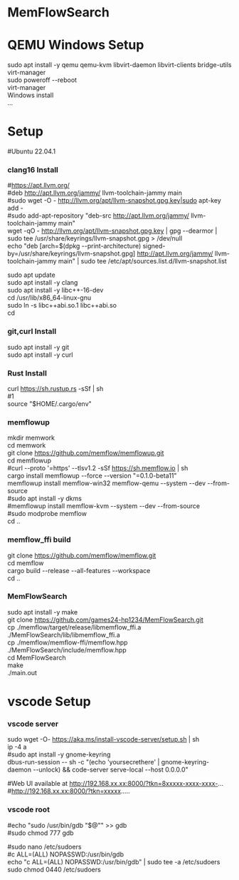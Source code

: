 # MemFlowSearch
# QEMU Windows Setup
sudo apt install -y qemu qemu-kvm libvirt-daemon libvirt-clients bridge-utils virt-manager  
sudo poweroff --reboot  
virt-manager  
Windows install  
...  


# Setup
#Ubuntu 22.04.1

### clang16 Install  
#https://apt.llvm.org/  
#deb http://apt.llvm.org/jammy/ llvm-toolchain-jammy main  
#sudo wget -O - http://llvm.org/apt/llvm-snapshot.gpg.key|sudo apt-key add -  
#sudo add-apt-repository "deb-src http://apt.llvm.org/jammy/ llvm-toolchain-jammy main"  
wget -qO - http://llvm.org/apt/llvm-snapshot.gpg.key | gpg --dearmor | sudo tee /usr/share/keyrings/llvm-snapshot.gpg > /dev/null  
echo "deb [arch=$(dpkg --print-architecture) signed-by=/usr/share/keyrings/llvm-snapshot.gpg] http://apt.llvm.org/jammy/ llvm-toolchain-jammy main" | sudo tee /etc/apt/sources.list.d/llvm-snapshot.list  

sudo apt update  
sudo apt install -y clang  
sudo apt install -y libc++-16-dev  
cd /usr/lib/x86_64-linux-gnu  
sudo ln -s  libc++abi.so.1 libc++abi.so  
cd  

### git,curl Install  
sudo apt install -y git  
sudo apt install -y curl  

### Rust Install    
curl https://sh.rustup.rs -sSf | sh  
#1  
source "$HOME/.cargo/env"  

### memflowup 
mkdir memwork  
cd memwork  
git clone https://github.com/memflow/memflowup.git  
cd memflowup  
#curl --proto '=https' --tlsv1.2 -sSf https://sh.memflow.io | sh  
cargo install memflowup --force --version "=0.1.0-beta11"  
memflowup install memflow-win32 memflow-qemu --system --dev --from-source  
#sudo apt install -y dkms  
#memflowup install memflow-kvm --system --dev --from-source  
#sudo modprobe memflow  
cd ..  

### memflow_ffi build  
git clone https://github.com/memflow/memflow.git  
cd memflow  
cargo build --release --all-features --workspace  
cd ..  

### MemFlowSearch  
sudo apt install -y make  
git clone https://github.com/games24-hp1234/MemFlowSearch.git  
cp ./memflow/target/release/libmemflow_ffi.a ./MemFlowSearch/lib/libmemflow_ffi.a  
cp ./memflow/memflow-ffi/memflow.hpp ./MemFlowSearch/include/memflow.hpp  
cd MemFlowSearch  
make  
./main.out  

# vscode Setup  
### vscode server  
sudo wget -O- https://aka.ms/install-vscode-server/setup.sh | sh  
ip -4 a  
#sudo apt install -y gnome-keyring  
dbus-run-session -- sh -c "(echo 'yoursecrethere' | gnome-keyring-daemon --unlock) && code-server serve-local --host 0.0.0.0"  

#Web UI available at http://192.168.xx.xx:8000/?tkn=8xxxxx-xxxx-xxxx-...  
#http://192.168.xx.xx:8000/?tkn=xxxxx.....  


### vscode root  
#echo "sudo /usr/bin/gdb \"\$@\"" >> gdb  
#sudo chmod 777 gdb  

#sudo nano /etc/sudoers  
#c ALL=(ALL) NOPASSWD:/usr/bin/gdb  
echo "c ALL=(ALL) NOPASSWD:/usr/bin/gdb" | sudo tee -a /etc/sudoers  
sudo chmod 0440 /etc/sudoers  
